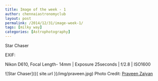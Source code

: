 ```yaml
---
title: Image of the week - 1
author: chennaiastronomyclub
layout: post
permalink: /2014/12/31/image-week-1/
tags: [milky way]
categories: [Astrophotography]
---
```


Star Chaser

EXIF:

Nikon D610, Focal Length- 14mm | Exposure 25seconds | f/2.8 | ISO1600

![Star Chaser]({{ site.url }}/img/praveen.jpg)
<span class="image-credit">Photo Credit: <a href="https://www.flickr.com/photos/zaiyan">Praveen Zaiyan</a></span>